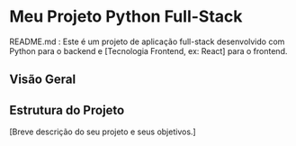  # Meu Projeto Python Full-Stack
 README.md :
 Este é um projeto de aplicação full-stack desenvolvido com Python para o 
backend e [Tecnologia Frontend, ex: React] para o frontend.
 ## Visão Geral
 ## Estrutura do Projeto
 [Breve descrição do seu projeto e seus objetivos.]